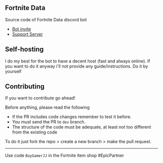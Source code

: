 ## Fortnite Data

Source code of Fortnite Data discord bot

* [Bot invite](https://dsc.gg/fortnitedata)
* [Support Server](https://discord.gg/UU9HjA5)

## Self-hosting

I do my best for the bot to have a decent host (fast and always online).
If you want to do it anyway i'll not provide any guide/instructions. Do it by yourself

## Contributing

If you want to contribute go ahead!

Before anything, please read the following
* If the PR includes code changes remember to test it before.
* You must send the PR to `dev` branch.
* The structure of the code must be adequate, at least not too different from the existing code

To do it just fork the repo > create a new branch > make the pull request.

---

Use code `BayGamerJJ` in the Fortnite item shop #EpicPartner